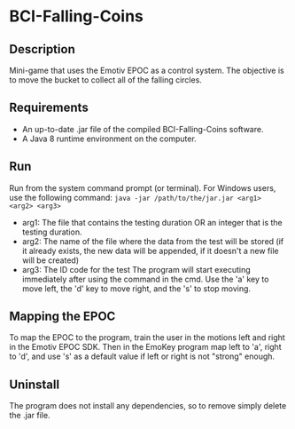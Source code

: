 BCI-Falling-Coins
=================

Description
---------
Mini-game that uses the Emotiv EPOC as a control system. The objective is to move the bucket to collect all of the falling circles. 

Requirements
---------
- An up-to-date .jar file of the compiled BCI-Falling-Coins software.
- A Java 8 runtime environment on the computer.

Run
---------
Run from the system command prompt (or terminal).
For Windows users, use the following command:
```java -jar /path/to/the/jar.jar <arg1> <arg2> <arg3>```
- arg1: The file that contains the testing duration OR an integer that is the testing duration.
- arg2: The name of the file where the data from the test will be stored (if it already exists, the new data will be appended, if it doesn't a new file will be created)
- arg3: The ID code for the test
The program will start executing immediately after using the command in the cmd.
Use the 'a' key to move left, the 'd' key to move right, and the 's' to stop moving.

Mapping the EPOC
---------
To map the EPOC to the program, train the user in the motions left and right in the Emotiv EPOC SDK. Then in the EmoKey program map left to 'a', right to 'd', and use 's' as a default value if left or right is not "strong" enough.

Uninstall
---------
The program does not install any dependencies, so to remove simply delete the .jar file.
